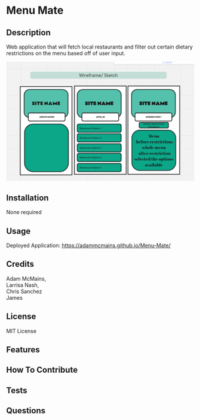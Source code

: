 # Menu Mate
## Description
 Web application that will fetch local restaurants and filter out certain dietary restrictions on the menu based off of user input.

 ![Alt text](image.png)
 
## Installation
None required 
## Usage
Deployed Application: https://adammcmains.github.io/Menu-Mate/
## Credits
Adam McMains,  
Larrisa Nash,  
Chris Sanchez  
James   
## License
MIT License
## Features 
## How To Contribute
## Tests
## Questions

